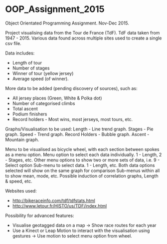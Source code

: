 # OOP_Assignment_2015
Object Orientated Programming Assignment. Nov-Dec 2015.

Project visualising data from the Tour de France (TdF).
TdF data taken from 1947 - 2015. Various data found across multiple sites used to create a single csv file.

Data includes:
- Length of tour
- Number of stages
- Winner of tour (yellow jersey)
- Average speed (of winner).

More data to be added (pending discovery of sources), such as:
- All jersey places (Green, White & Polka dot)
- Number of categorised climbs
- Total ascent
- Podium finishers
- Record holders - Most wins, most jerseys, most tours, etc.

Graphs/Visualisation to be used:
Length - Line trend graph.
Stages - Pie graph.
Speed - Trend graph.
Record Holders - Bubble graph.
Ascent - Mountain graph.

Menu to be visualised as bicycle wheel, with each section between spokes as a menu option.
Menu option to select each data individually. 1 - Length, 2 - Stages, etc.
Other menu options to show two or more sets of data, i.e. 9 - Select option
	Sub-menu to select data. 1 - Length, etc.
	Both data options selected will show on the same graph for comparison
Sub-menus within all to show mean, mode, etc.
Possible induction of correlation graphs, Length & speed, etc.

Websites used:
- http://bikeraceinfo.com/tdf/tdfstats.html
- http://www.letour.fr/HISTO/us/TDF/index.html

Possibility for advanced features:
- Visualise geotagged data on a map -> Show race routes for each year
- Use a Kinect or Leap Motion to interact with the visualisation using gestures -> Use motion to select menu option from wheel.
